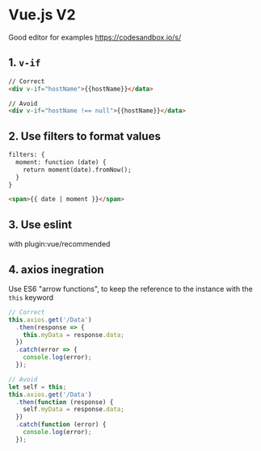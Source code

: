 # Vue.js V2

Good editor for examples
https://codesandbox.io/s/

## 1. `v-if`
```html
// Correct
<div v-if="hostName">{{hostName}}</data>

// Avoid
<div v-if="hostName !== null">{{hostName}}</data>
```
## 2. Use filters to format values
```html
filters: {
  moment: function (date) {
    return moment(date).fromNow();
  }
}

<span>{{ date | moment }}</span>
```
## 3. Use eslint

with plugin:vue/recommended

## 4. axios inegration

Use ES6 "arrow functions", to keep the reference to the instance with the `this` keyword

```js
// Correct
this.axios.get('/Data')
  .then(response => {
    this.myData = response.data;
  })
  .catch(error => {
    console.log(error);
  });

// Avoid
let self = this;
this.axios.get('/Data')
  .then(function (response) {
    self.myData = response.data;
  })
  .catch(function (error) {
    console.log(error);
  });
```
